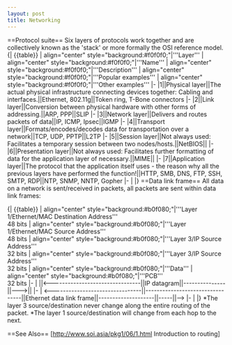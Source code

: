 ```yaml
---
layout: post 
title: Networking
---
```


==Protocol suite==
Six layers of protocols work together and are collectively known as the 'stack' or more formally the OSI reference model.
{| {{table}}
| align="center" style="background:#f0f0f0;"|'''Layer'''
| align="center" style="background:#f0f0f0;"|'''Name'''
| align="center" style="background:#f0f0f0;"|'''Description'''
| align="center" style="background:#f0f0f0;"|'''Popular examples'''
| align="center" style="background:#f0f0f0;"|'''Other examples'''
|-
|1||Physical layer||The actual physical infrastructure connecting devices together: Cabling and interfaces.||Ethernet, 802.11g||Token ring, T-Bone connectors
|-
|2||Link layer||Conversion between physical hardware with other forms of addressing.||ARP, PPP||SLIP
|-
|3||Network layer||Delivers and routes packets of data||IP, ICMP, Ipsec||IGMP
|-
|4||Transport layer||Formats/encodes/decodes data for transportation over a network||TCP, UDP, PPTP||L2TP
|-
|5||Session layer||Not always used: Facilitates a temporary session between two nodes/hosts.||NetBIOS||
|-
|6||Presentation layer||Not always used: Facilitates further formatting of data for the application layer of necessary.||MIME||
|-
|7||Application layer||The protocol that the application itself uses - the reason why all the previous layers have performed the function!||HTTP, SMB, DNS, FTP, SSH, SMTP, RDP||NTP, SNMP, NNTP, Gopher
|-
| 
|}
==Data link frame==
All data on a network is sent/received in packets, all packets are sent within data link frames:

{| {{table}}
| align="center" style="background:#b0f080;"|'''Layer 1/Ethernet/MAC Destination Address'''<br>48 bits
| align="center" style="background:#b0f080;"|'''Layer 1/Ethernet/MAC Source Address'''<br>48 bits
| align="center" style="background:#b0f080;"|'''Layer 3/IP Source Address'''<br>32 bits
| align="center" style="background:#b0f080;"|'''Layer 3/IP Source Address'''<br>32 bits
| align="center" style="background:#b0f080;"|'''Data'''
| align="center" style="background:#b0f080;"|'''PCB'''<br>32 bits
|-
| ||<--------------------------------||IP datagram||---------------||--->||
|-
| <--------------------------------||---------------------------------||Ethernet data link frame||--------------------||-----||-->
|-
| 
|}
*The layer 3 source/destination never change along the entire routing of the packet.
*The layer 1 source/destination will change from each hop to the next.

==See Also==
[http://www.soi.asia/pkg1/06/1.html Introduction to routing]
